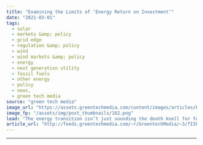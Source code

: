 ```yaml
---
title: "Examining the Limits of ‘Energy Return on Investment’"
date: "2021-03-01"
tags: 
  - solar
  - markets &amp; policy
  - grid edge
  - regulation &amp; policy
  - wind
  - wind markets &amp; policy
  - energy
  - next generation utility
  - fossil fuels
  - other energy
  - policy
  - news,
  - green tech media
source: "green tech media"
image_url: "https://assets.greentechmedia.com/content/images/articles/Earth_Wind_and_Solar_2_XL.png"
image_fp: "/assets/img/post_thumbnails/162.png"
lead: "The energy transition isn’t just sounding the death knell for fossil fuels. According to some experts, it has also revealed flaws in an idea that has bugged some academics for decades -  As we move to less energy-dense fuels, could we end up without en ..."
article_url: "http://feeds.greentechmedia.com/~r/GreentechMedia/~3/fI3kqdpkG9o/examining-the-limits-of-energy-return-on-investment"
---
```


---
